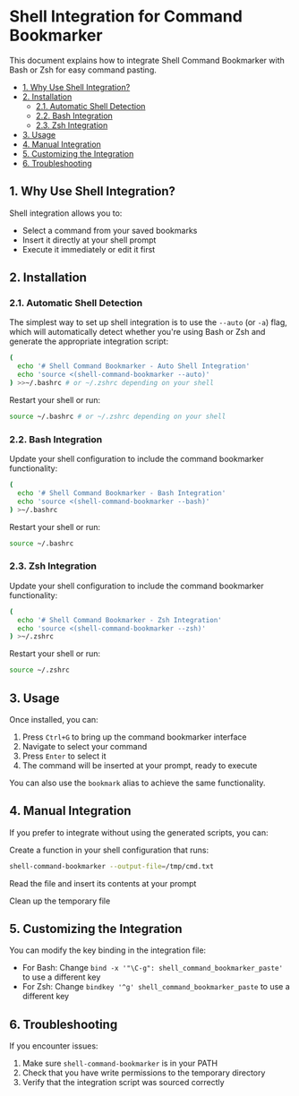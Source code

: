 # Shell Integration for Command Bookmarker

This document explains how to integrate Shell Command Bookmarker with Bash or
Zsh for easy command pasting.

- [1. Why Use Shell Integration?](#1-why-use-shell-integration)
- [2. Installation](#2-installation)
  - [2.1. Automatic Shell Detection](#21-automatic-shell-detection)
  - [2.2. Bash Integration](#22-bash-integration)
  - [2.3. Zsh Integration](#23-zsh-integration)
- [3. Usage](#3-usage)
- [4. Manual Integration](#4-manual-integration)
- [5. Customizing the Integration](#5-customizing-the-integration)
- [6. Troubleshooting](#6-troubleshooting)

## 1. Why Use Shell Integration?

Shell integration allows you to:

- Select a command from your saved bookmarks
- Insert it directly at your shell prompt
- Execute it immediately or edit it first

## 2. Installation

### 2.1. Automatic Shell Detection

The simplest way to set up shell integration is to use the `--auto` (or `-a`)
flag, which will automatically detect whether you're using Bash or Zsh and
generate the appropriate integration script:

```bash
(
  echo '# Shell Command Bookmarker - Auto Shell Integration'
  echo 'source <(shell-command-bookmarker --auto)'
) >>~/.bashrc # or ~/.zshrc depending on your shell
```

Restart your shell or run:

```bash
source ~/.bashrc # or ~/.zshrc depending on your shell
```

### 2.2. Bash Integration

Update your shell configuration to include the command bookmarker functionality:

```bash
(
  echo '# Shell Command Bookmarker - Bash Integration'
  echo 'source <(shell-command-bookmarker --bash)'
) >~/.bashrc
```

Restart your shell or run:

```bash
source ~/.bashrc
```

### 2.3. Zsh Integration

Update your shell configuration to include the command bookmarker functionality:

```bash
(
  echo '# Shell Command Bookmarker - Zsh Integration'
  echo 'source <(shell-command-bookmarker --zsh)'
) >~/.zshrc
```

Restart your shell or run:

```bash
source ~/.zshrc
```

## 3. Usage

Once installed, you can:

1. Press `Ctrl+G` to bring up the command bookmarker interface
2. Navigate to select your command
3. Press `Enter` to select it
4. The command will be inserted at your prompt, ready to execute

You can also use the `bookmark` alias to achieve the same functionality.

## 4. Manual Integration

If you prefer to integrate without using the generated scripts, you can:

Create a function in your shell configuration that runs:

```bash
shell-command-bookmarker --output-file=/tmp/cmd.txt
```

Read the file and insert its contents at your prompt

Clean up the temporary file

## 5. Customizing the Integration

You can modify the key binding in the integration file:

- For Bash: Change `bind -x '"\C-g": shell_command_bookmarker_paste'` to use a
  different key
- For Zsh: Change `bindkey '^g' shell_command_bookmarker_paste` to use a
  different key

## 6. Troubleshooting

If you encounter issues:

1. Make sure `shell-command-bookmarker` is in your PATH
2. Check that you have write permissions to the temporary directory
3. Verify that the integration script was sourced correctly
